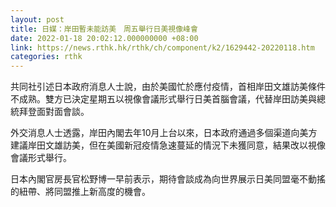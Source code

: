 ```yaml
---
layout: post
title: 日媒：岸田暫未能訪美　周五舉行日美視像峰會
date: 2022-01-18 20:02:12.000000000 +08:00
link: https://news.rthk.hk/rthk/ch/component/k2/1629442-20220118.htm
categories: rthk
---
```


共同社引述日本政府消息人士說，由於美國忙於應付疫情，首相岸田文雄訪美條件不成熟。雙方已決定星期五以視像會議形式舉行日美首腦會議，代替岸田訪美與總統拜登面對面會談。

外交消息人士透露，岸田內閣去年10月上台以來，日本政府通過多個渠道向美方建議岸田文雄訪美，但在美國新冠疫情急速蔓延的情況下未獲同意，結果改以視像會議形式舉行。

日本內閣官房長官松野博一早前表示，期待會談成為向世界展示日美同盟毫不動搖的紐帶、將同盟推上新高度的機會。
